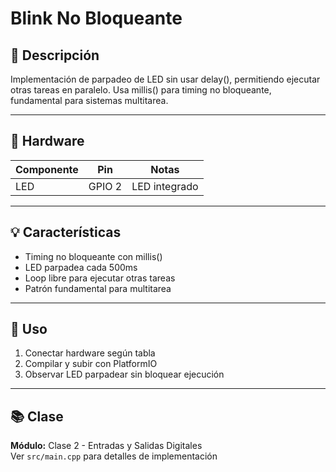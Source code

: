 # Blink No Bloqueante

## 📖 Descripción

Implementación de parpadeo de LED sin usar delay(), permitiendo ejecutar otras tareas en paralelo. Usa millis() para timing no bloqueante, fundamental para sistemas multitarea.

---

## 🔧 Hardware

| Componente | Pin | Notas |
|------------|-----|-------|
| LED | GPIO 2 | LED integrado |

---

## 💡 Características

- Timing no bloqueante con millis()
- LED parpadea cada 500ms
- Loop libre para ejecutar otras tareas
- Patrón fundamental para multitarea

---

## 🚀 Uso

1. Conectar hardware según tabla
2. Compilar y subir con PlatformIO
3. Observar LED parpadear sin bloquear ejecución

---

## 📚 Clase

**Módulo:** Clase 2 - Entradas y Salidas Digitales  
Ver `src/main.cpp` para detalles de implementación
